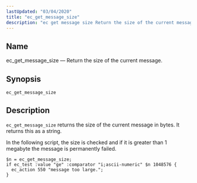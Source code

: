 ```yaml
---
lastUpdated: "03/04/2020"
title: "ec_get_message_size"
description: "ec get message size Return the size of the current message ec get message size ec get message size returns the size of the current message in bytes It returns this as a string In the following script the size is checked and if it is greater than 1 megabyte..."
---
```


<a name="sieve.ref.ec_get_message_size"></a> 
## Name

ec_get_message_size — Return the size of the current message.

## Synopsis

`ec_get_message_size`

<a name="idp29779168"></a> 
## Description

`ec_get_message_size` returns the size of the current message in bytes. It returns this as a string.

In the following script, the size is checked and if it is greater than 1 megabyte the message is permanently failed.

<a name="example.ec_get_message_size"></a> 


```
$n = ec_get_message_size;
if ec_test :value "ge" :comparator "i;ascii-numeric" $n 1048576 {
  ec_action 550 "message too large.";
}
```